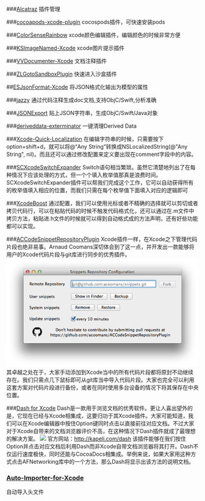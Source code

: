 ###[Alcatraz](https://github.com/supermarin/Alcatraz)
插件管理

###[cocoapods-xcode-plugin](https://github.com/kattrali/cocoapods-xcode-plugin)
cocospods插件，可快速安装pods

###[ColorSenseRainbow](https://github.com/NorthernRealities/ColorSenseRainbow)
xcode颜色编辑插件，编辑颜色的时候非常方便

###[KSImageNamed-Xcode](https://github.com/ksuther/KSImageNamed-Xcode)
xcode图片提示插件

###[VVDocumenter-Xcode](https://github.com/onevcat/VVDocumenter-Xcode)
文档注释插件

###[ZLGotoSandboxPlugin](https://github.com/MakeZL/ZLGotoSandboxPlugin)
快速进入沙盒插件

##[ESJsonFormat-Xcode](https://github.com/EnjoySR/ESJsonFormat-Xcode)
将JSON格式化输出为模型的属性 

###[jazzy](https://github.com/realm/jazzy)
通过代码注释生成doc文档,支持ObjC/Swift,分析准确

###[JSONExport](https://github.com/Ahmed-Ali/JSONExport)
贴上JSON字符串，生成ObjC/Swift/Java对象

###[deriveddata-exterminator](https://github.com/kattrali/deriveddata-exterminator)
一键清理Derived Data

###[Xcode-Quick-Localization](https://github.com/nanaimostudio/Xcode-Quick-Localization)
在编辑字符串的时候，只需要按下option+shift+d，就可以将@“Any String”转换成NSLocalizedString(@"Any String", nil)。而且还可以通过修改配置来定义要出现在comment字段中的内容。

###[SCXcodeSwitchExpander](https://github.com/stefanceriu/SCXcodeSwitchExpander)
Switch语句相当繁琐。虽然它清楚地列出了在每种情况下应该处理的方式，但一个个填入枚举值那真是浪费时间。SCXcodeSwitchExpander插件可以帮我们完成这个工作，它可以自动获得所有的枚举值填入相应的位置，而我们只需在每个枚举值下面填入对应的逻辑即可

###[XcodeBoost](https://github.com/fortinmike/XcodeBoost)
通过配置，我们可以使用光标或者不精确的选择就可以剪切或者拷贝代码行，可以在粘贴代码的时候不触发代码格式化，还可以通过在.m文件中拷贝方法，粘贴进.h文件的时候就可以得到自动格式成的方法声明，还有好些功能都可以实现。

###[ACCodeSnippetRepositoryPlugin](https://github.com/acoomans/ACCodeSnippetRepositoryPlugin)
Xcode插件一样，在Xcode之下管理代码片段也绝非易事。Arnaud Coomans深切体会到了这一点，并开发出一款能够将用户的Xcode代码片段与git库进行同步的优秀插件。
![](https://github.com/acoomans/ACCodeSnippetRepositoryPlugin/raw/master/Screenshots/screenshot02.png)
其卓越之处在于，大家手动添加到Xcode当中的所有代码片段都将原封不动继续存在。我们只需点几下鼠标即可从git库当中导入代码片段。大家也完全可以利用这套方案对代码片段进行备份，或者在同时使用多台设备的情况下将其保存在中央位置。

###[Dash for Xcode]()
Dash是一款用于浏览文档的优秀软件。更让人喜出望外的是，它现在已经与Xcode相集成，这要归功于其Xcode插件。大家可能知道，我们可以在Xcode编辑器中按住Option键同时点击以直接前往对应文档。不过大家对于Xcode自带来的文档浏览器评价不高，在这种情况下Dash插件就成了最理想的解决方案。
![](http://s2.51cto.com/wyfs02/M00/46/83/wKiom1PyvYOBTuZFAACLZqMVukQ768.jpg)
官方网站：http://kapeli.com/dash
该插件能够在我们按住Option并点击对应文档后利用Dash而非Xcode自带文档浏览器将其打开。Dash不仅运行速度极快，同时还能与CocoaDocs相集成。举例来说，如果大家用这种方式点击AFNetworking库中的一个方法，那么Dash将显示出该方法的说明文档。

### [Auto-Importer-for-Xcode](https://github.com/citrusbyte/Auto-Importer-for-Xcode)
自动导入头文件


